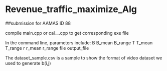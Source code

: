# Revenue_traffic_maximize_Alg
##submission for AAMAS ID 88

compile main.cpp or cal__.cpp to get corresponding exe file

In the command line, parameters include: B B_mean B_range T T_mean T_range r r_mean r_range file output_file

The dataset_sample.csv is a sample to show the format of video dataset we used to generate b(i,j)

